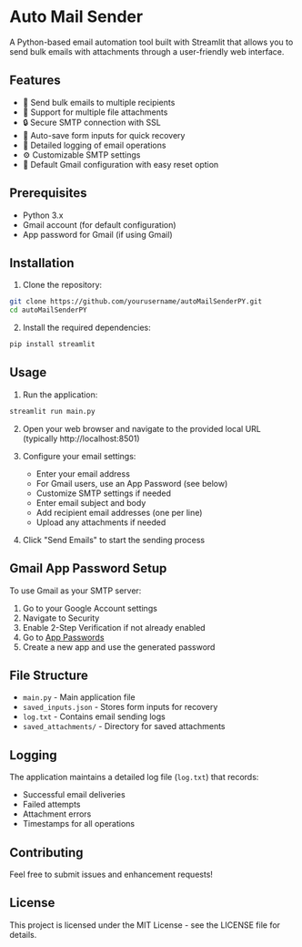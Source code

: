 # Auto Mail Sender

A Python-based email automation tool built with Streamlit that allows you to send bulk emails with attachments through a user-friendly web interface.

## Features

- 📧 Send bulk emails to multiple recipients
- 📎 Support for multiple file attachments
- 🔒 Secure SMTP connection with SSL
- 💾 Auto-save form inputs for quick recovery
- 📝 Detailed logging of email operations
- ⚙️ Customizable SMTP settings
- 🔄 Default Gmail configuration with easy reset option

## Prerequisites

- Python 3.x
- Gmail account (for default configuration)
- App password for Gmail (if using Gmail)

## Installation

1. Clone the repository:
```bash
git clone https://github.com/yourusername/autoMailSenderPY.git
cd autoMailSenderPY
```

2. Install the required dependencies:
```bash
pip install streamlit
```

## Usage

1. Run the application:
```bash
streamlit run main.py
```

2. Open your web browser and navigate to the provided local URL (typically http://localhost:8501)

3. Configure your email settings:
   - Enter your email address
   - For Gmail users, use an App Password (see below)
   - Customize SMTP settings if needed
   - Enter email subject and body
   - Add recipient email addresses (one per line)
   - Upload any attachments if needed

4. Click "Send Emails" to start the sending process

## Gmail App Password Setup

To use Gmail as your SMTP server:

1. Go to your Google Account settings
2. Navigate to Security
3. Enable 2-Step Verification if not already enabled
4. Go to [App Passwords](https://myaccount.google.com/apppasswords)
5. Create a new app and use the generated password

## File Structure

- `main.py` - Main application file
- `saved_inputs.json` - Stores form inputs for recovery
- `log.txt` - Contains email sending logs
- `saved_attachments/` - Directory for saved attachments

## Logging

The application maintains a detailed log file (`log.txt`) that records:
- Successful email deliveries
- Failed attempts
- Attachment errors
- Timestamps for all operations

## Contributing

Feel free to submit issues and enhancement requests!

## License

This project is licensed under the MIT License - see the LICENSE file for details. 
